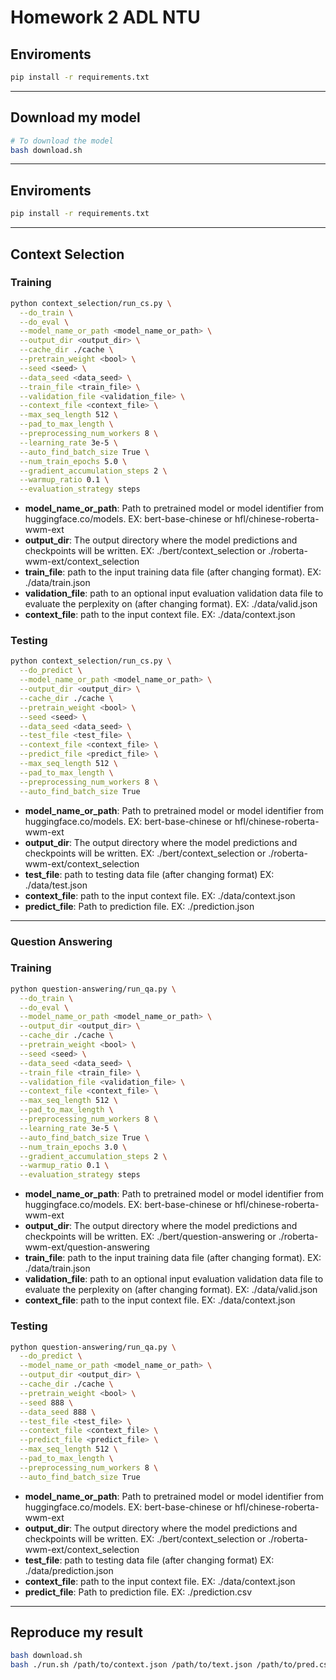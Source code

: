 # Homework 2 ADL NTU

## Enviroments
```bash
pip install -r requirements.txt
```
---
## Download my model
```bash
# To download the model
bash download.sh
```
---
## Enviroments
```bash
pip install -r requirements.txt
```
---
## Context Selection
### Training
```bash
python context_selection/run_cs.py \
  --do_train \
  --do_eval \
  --model_name_or_path <model_name_or_path> \
  --output_dir <output_dir> \
  --cache_dir ./cache \
  --pretrain_weight <bool> \
  --seed <seed> \
  --data_seed <data_seed> \
  --train_file <train_file> \
  --validation_file <validation_file> \
  --context_file <context_file> \
  --max_seq_length 512 \
  --pad_to_max_length \
  --preprocessing_num_workers 8 \
  --learning_rate 3e-5 \
  --auto_find_batch_size True \
  --num_train_epochs 5.0 \
  --gradient_accumulation_steps 2 \
  --warmup_ratio 0.1 \
  --evaluation_strategy steps
```

* **model_name_or_path**: Path to pretrained model or model identifier from huggingface.co/models. EX: bert-base-chinese or hfl/chinese-roberta-wwm-ext
* **output_dir**: The output directory where the model predictions and checkpoints will be written. EX: ./bert/context_selection or ./roberta-wwm-ext/context_selection
* **train_file**: path to the input training data file (after changing format). EX: ./data/train.json
* **validation_file**: path to an optional input evaluation validation data file to evaluate the perplexity on (after changing format). EX: ./data/valid.json
* **context_file**: path to the input context file. EX: ./data/context.json

### Testing
```bash
python context_selection/run_cs.py \
  --do_predict \
  --model_name_or_path <model_name_or_path> \
  --output_dir <output_dir> \
  --cache_dir ./cache \
  --pretrain_weight <bool> \
  --seed <seed> \
  --data_seed <data_seed> \
  --test_file <test_file> \
  --context_file <context_file> \
  --predict_file <predict_file> \
  --max_seq_length 512 \
  --pad_to_max_length \
  --preprocessing_num_workers 8 \
  --auto_find_batch_size True 
```
* **model_name_or_path**: Path to pretrained model or model identifier from huggingface.co/models. EX: bert-base-chinese or hfl/chinese-roberta-wwm-ext
* **output_dir**: The output directory where the model predictions and checkpoints will be written. EX: ./bert/context_selection or ./roberta-wwm-ext/context_selection
* **test_file**: path to testing data file (after changing format) EX: ./data/test.json
* **context_file**: path to the input context file. EX: ./data/context.json
* **predict_file**: Path to prediction file. EX: ./prediction.json
---
### Question Answering
### Training
```bash
python question-answering/run_qa.py \
  --do_train \
  --do_eval \
  --model_name_or_path <model_name_or_path> \
  --output_dir <output_dir> \
  --cache_dir ./cache \
  --pretrain_weight <bool> \
  --seed <seed> \
  --data_seed <data_seed> \
  --train_file <train_file> \
  --validation_file <validation_file> \
  --context_file <context_file> \
  --max_seq_length 512 \
  --pad_to_max_length \
  --preprocessing_num_workers 8 \
  --learning_rate 3e-5 \
  --auto_find_batch_size True \
  --num_train_epochs 3.0 \
  --gradient_accumulation_steps 2 \
  --warmup_ratio 0.1 \
  --evaluation_strategy steps
```
* **model_name_or_path**: Path to pretrained model or model identifier from huggingface.co/models. EX: bert-base-chinese or hfl/chinese-roberta-wwm-ext
* **output_dir**: The output directory where the model predictions and checkpoints will be written. EX: ./bert/question-answering or ./roberta-wwm-ext/question-answering
* **train_file**: path to the input training data file (after changing format). EX: ./data/train.json
* **validation_file**: path to an optional input evaluation validation data file to evaluate the perplexity on (after changing format). EX: ./data/valid.json
* **context_file**: path to the input context file. EX: ./data/context.json

### Testing
```bash
python question-answering/run_qa.py \
  --do_predict \
  --model_name_or_path <model_name_or_path> \
  --output_dir <output_dir> \
  --cache_dir ./cache \
  --pretrain_weight <bool> \
  --seed 888 \
  --data_seed 888 \
  --test_file <test_file> \
  --context_file <context_file> \
  --predict_file <predict_file> \
  --max_seq_length 512 \
  --pad_to_max_length \
  --preprocessing_num_workers 8 \
  --auto_find_batch_size True 
```
* **model_name_or_path**: Path to pretrained model or model identifier from huggingface.co/models. EX: bert-base-chinese or hfl/chinese-roberta-wwm-ext
* **output_dir**: The output directory where the model predictions and checkpoints will be written. EX: ./bert/context_selection or ./roberta-wwm-ext/context_selection
* **test_file**: path to testing data file (after changing format) EX: ./data/prediction.json
* **context_file**: path to the input context file. EX: ./data/context.json
* **predict_file**: Path to prediction file. EX: ./prediction.csv
---
## Reproduce my result 
```bash
bash download.sh
bash ./run.sh /path/to/context.json /path/to/text.json /path/to/pred.csv
```